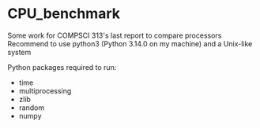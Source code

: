 # CPU_benchmark

Some work for COMPSCI 313's last report to compare processors <br>
Recommend to use python3 (Python 3.14.0 on my machine) and a Unix-like system

Python packages required to run:<br>
- time<br>
- multiprocessing<br>
- zlib<br>
- random<br>
- numpy<br>
